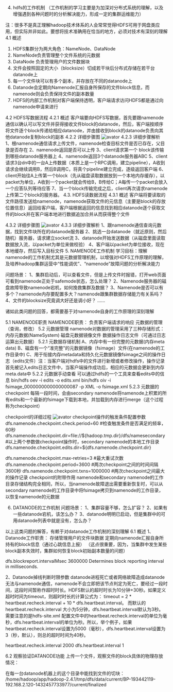 4. hdfs的工作机制
（工作机制的学习主要是为加深对分布式系统的理解，以及增强遇到各种问题时的分析解决能力，形成一定的集群运维能力）

注：很多不是真正理解hadoop技术体系的人会常常觉得HDFS可用于网盘类应用，但实际并非如此。要想将技术准确用在恰当的地方，必须对技术有深刻的理解
4.1 概述
1.	HDFS集群分为两大角色：NameNode、DataNode
2.	NameNode负责管理整个文件系统的元数据
3.	DataNode 负责管理用户的文件数据块
4.	文件会按照固定的大小（blocksize）切成若干块后分布式存储在若干台datanode上
5.	每一个文件块可以有多个副本，并存放在不同的datanode上
6.	Datanode会定期向Namenode汇报自身所保存的文件block信息，而namenode则会负责保持文件的副本数量
7.	HDFS的内部工作机制对客户端保持透明，客户端请求访问HDFS都是通过向namenode申请来进行

4.2 HDFS写数据流程
4.2.1 概述
客户端要向HDFS写数据，首先要跟namenode通信以确认可以写文件并获得接收文件block的datanode，然后，客户端按顺序将文件逐个block传递给相应datanode，并由接收到block的datanode负责向其他datanode复制block的副本
4.2.2 详细步骤图
![avator](D:\Downloads\github\Bigdata-learn\Hadoop\HDFS\images\hdfs写数据流程示意图.png)
4.2.3 详细步骤解析
1、根namenode通信请求上传文件，namenode检查目标文件是否已存在，父目录是否存在
2、namenode返回是否可以上传
3、client请求第一个 block该传输到哪些datanode服务器上
4、namenode返回3个datanode服务器ABC
5、client请求3台dn中的一台A上传数据（本质上是一个RPC调用，建立pipeline），A收到请求会继续调用B，然后B调用C，将真个pipeline建立完成，逐级返回客户端
6、client开始往A上传第一个block（先从磁盘读取数据放到一个本地内存缓存），以packet为单位，A收到一个packet就会传给B，B传给C；A每传一个packet会放入一个应答队列等待应答
7、当一个block传输完成之后，client再次请求namenode上传第二个block的服务器。
4.3. HDFS读数据流程
4.3.1 概述
客户端将要读取的文件路径发送给namenode，namenode获取文件的元信息（主要是block的存放位置信息）返回给客户端，客户端根据返回的信息找到相应datanode逐个获取文件的block并在客户端本地进行数据追加合并从而获得整个文件

4.3.2 详细步骤图
![avator](D:\Downloads\github\Bigdata-learn\Hadoop\HDFS\images\hdfs读数据流程示意图.png)
4.3.3 详细步骤解析
1、跟namenode通信查询元数据，找到文件块所在的datanode服务器
2、挑选一台datanode（就近原则，然后随机）服务器，请求建立socket流
3、datanode开始发送数据（从磁盘里面读取数据放入流，以packet为单位来做校验）
4、客户端以packet为单位接收，现在本地缓存，然后写入目标文件
5. NAMENODE工作机制
学习目标：理解namenode的工作机制尤其是元数据管理机制，以增强对HDFS工作原理的理解，及培养hadoop集群运营中“性能调优”、“namenode”故障问题的分析解决能力

问题场景：
1、集群启动后，可以查看文件，但是上传文件时报错，打开web页面可看到namenode正处于safemode状态，怎么处理？
2、Namenode服务器的磁盘故障导致namenode宕机，如何挽救集群及数据？
3、Namenode是否可以有多个？namenode内存要配置多大？namenode跟集群数据存储能力有关系吗？
4、文件的blocksize究竟调大好还是调小好？
……

诸如此类问题的回答，都需要基于对namenode自身的工作原理的深刻理解

5.1 NAMENODE职责
NAMENODE职责：
负责客户端请求的响应
元数据的管理（查询，修改）
5.2 元数据管理
namenode对数据的管理采用了三种存储形式：
内存元数据(NameSystem)
磁盘元数据镜像文件
数据操作日志文件（可通过日志运算出元数据）
5.2.1 元数据存储机制
A、内存中有一份完整的元数据(内存meta data)
B、磁盘有一个“准完整”的元数据镜像（fsimage）文件(在namenode的工作目录中)
C、用于衔接内存metadata和持久化元数据镜像fsimage之间的操作日志（edits文件）注：当客户端对hdfs中的文件进行新增或者修改操作，操作记录首先被记入edits日志文件中，当客户端操作成功后，相应的元数据会更新到内存meta.data中
5.2.2 元数据手动查看
可以通过hdfs的一个工具来查看edits中的信息
bin/hdfs oev -i edits -o edits.xml
bin/hdfs oiv -i fsimage_0000000000000000087 -p XML -o fsimage.xml
5.2.3 元数据的checkpoint
每隔一段时间，会由secondary namenode将namenode上积累的所有edits和一个最新的fsimage下载到本地，并加载到内存进行merge（这个过程称为checkpoint）

checkpoint的详细过程
![avator](D:\Downloads\github\Bigdata-learn\Hadoop\HDFS\images\secondarynamenode元数据checkpoint机制.png)
checkpoint操作的触发条件配置参数
dfs.namenode.checkpoint.check.period=60  #检查触发条件是否满足的频率，60秒
dfs.namenode.checkpoint.dir=file://${hadoop.tmp.dir}/dfs/namesecondary
#以上两个参数做checkpoint操作时，secondary namenode的本地工作目录
dfs.namenode.checkpoint.edits.dir=${dfs.namenode.checkpoint.dir}

dfs.namenode.checkpoint.max-retries=3  #最大重试次数
dfs.namenode.checkpoint.period=3600  #两次checkpoint之间的时间间隔3600秒
dfs.namenode.checkpoint.txns=1000000 #两次checkpoint之间最大的操作记录
checkpoint的附带作用
namenode和secondary namenode的工作目录存储结构完全相同，所以，当namenode故障退出需要重新恢复时，可以从secondary namenode的工作目录中将fsimage拷贝到namenode的工作目录，以恢复namenode的元数据


6. DATANODE的工作机制
问题场景：
1、集群容量不够，怎么扩容？
2、如果有一些datanode宕机，该怎么办？
3、datanode明明已启动，但是集群中的可用datanode列表中就是没有，怎么办？

以上这类问题的解答，有赖于对datanode工作机制的深刻理解
6.1 概述
1、Datanode工作职责：
存储管理用户的文件块数据
定期向namenode汇报自身所持有的block信息（通过心跳信息上报）
（这点很重要，因为，当集群中发生某些block副本失效时，集群如何恢复block初始副本数量的问题）

<property>
	<name>dfs.blockreport.intervalMsec</name>
	<value>3600000</value>
	<description>Determines block reporting interval in milliseconds.</description>
</property>

2、Datanode掉线判断时限参数
datanode进程死亡或者网络故障造成datanode无法与namenode通信，namenode不会立即把该节点判定为死亡，要经过一段时间，这段时间暂称作超时时长。HDFS默认的超时时长为10分钟+30秒。如果定义超时时间为timeout，则超时时长的计算公式为：
	timeout  = 2 * heartbeat.recheck.interval + 10 * dfs.heartbeat.interval。
	而默认的heartbeat.recheck.interval 大小为5分钟，dfs.heartbeat.interval默认为3秒。
	需要注意的是hdfs-site.xml 配置文件中的heartbeat.recheck.interval的单位为毫秒，dfs.heartbeat.interval的单位为秒。所以，举个例子，如果heartbeat.recheck.interval设置为5000（毫秒），dfs.heartbeat.interval设置为3（秒，默认），则总的超时时间为40秒。


<property>
        <name>heartbeat.recheck.interval</name>
        <value>2000</value>
</property>
<property>
        <name>dfs.heartbeat.interval</name>
        <value>1</value>
</property>


6.2 观察验证DATANODE功能
上传一个文件，观察文件的block具体的物理存放情况：

在每一台datanode机器上的这个目录中能找到文件的切块：
/home/hadoop/app/hadoop-2.4.1/tmp/dfs/data/current/BP-193442119-192.168.2.120-1432457733977/current/finalized
